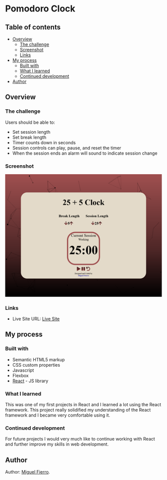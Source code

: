 # Pomodoro Clock

## Table of contents

- [Overview](#overview)
  - [The challenge](#the-challenge)
  - [Screenshot](#screenshot)
  - [Links](#links)
- [My process](#my-process)
  - [Built with](#built-with)
  - [What I learned](#what-i-learned)
  - [Continued development](#continued-development)
- [Author](#author)

## Overview

### The challenge

Users should be able to:

- Set session length
- Set break length
- Timer counts down in seconds
- Session controls can play, pause, and reset the timer
- When the session ends an alarm will sound to indicate session change

### Screenshot

!["Calculator preview"](./public/Pomodoro-Clock.png)

### Links

- Live Site URL: [Live Site](https://www.miguelfierro.dev/25-Clock/)

## My process

### Built with

- Semantic HTML5 markup
- CSS custom properties
- Javascript
- Flexbox
- [React](https://reactjs.org/) - JS library

### What I learned

This was one of my first projects in React and I learned a lot using the React framework. This project really solidified my understanding of the React framework and I became very comfortable using it.

### Continued development

For future projects I would very much like to continue working with React and further improve my skills in web development.

## Author

Author: [Miguel Fierro](https://www.miguelfierro.dev/).